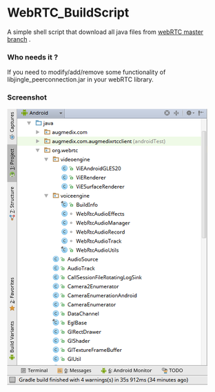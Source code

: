 # WebRTC_BuildScript
A simple shell script that download all java files from [webRTC master branch](https://chromium.googlesource.com/external/webrtc/) . 

### Who needs it ?
If you need to modify/add/remove some functionality of libjingle_peerconnection.jar in your webRTC library.

### Screenshot
  ![libjingle_peerconnection.jar file tree ](/Selection_017.png?raw=true "File Tree")



